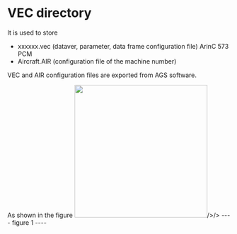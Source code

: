 # VEC directory

It is used to store
* xxxxxx.vec (dataver, parameter, data frame configuration file) ArinC 573 PCM
* Aircraft.AIR (configuration file of the machine number)

VEC and AIR configuration files are exported from AGS software.

As shown in the figure
<img src = "https://github.com/osnosn/flightdatadecode/raw/main/wgl/readme01.png" width = "300"/>/>/>
   ----  figure 1  ----


